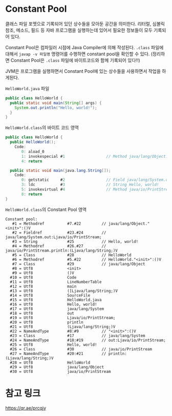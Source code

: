 # Constant Pool
클래스 파일 포멧으로 기록되어 있던 상수들을 모아둔 공간을 의미한다. 리터럴, 심볼릭 참조, 메소드, 필드 등 자바 프로그램을 실행하는데 있어서 필요한 정보들이 모두 기록되어 있다.

Constant Pool은 컴파일러 시점에 Java Compiler에 의해 작성된다. `.class` 파일에 대해서 `javap -v 파일명` 명령어를 수행하면 constant pool을 확인할 수 있다. (정리하면 Constant Pool은 `.class` 파일에 바이트코드와 함께 기록되어 있다!!)

JVM은 프로그램을 실행하면서 Constant Pool에 있는 상수들을 사용하면서 작업을 하게된다.


`HelloWorld.java` 파일
```java
public class HelloWorld {
  public static void main(String[] args) {
    System.out.println("Hello, world!");
  }
}
```

`HelloWorld.class`의 바이트 코드 영역
```java
public class HelloWorld {
  public HelloWorld();
    Code:
       0: aload_0
       1: invokespecial #1                  // Method java/lang/Object."<init>":()V
       4: return

  public static void main(java.lang.String[]);
    Code:
       0: getstatic     #2                  // Field java/lang/System.out:Ljava/io/PrintStream;
       3: ldc           #3                  // String Hello, world!
       5: invokevirtual #4                  // Method java/io/PrintStream.println:(Ljava/lang/String;)V
       8: return
}
```

`HelloWorld.class`의 Constant Pool 영역
```less
Constant pool:
   #1 = Methodref          #7.#22         // java/lang/Object."<init>":()V
   #2 = Fieldref           #23.#24        // java/lang/System.out:Ljava/io/PrintStream;
   #3 = String             #25            // Hello, world!
   #4 = Methodref          #26.#27        // java/io/PrintStream.println:(Ljava/lang/String;)V
   #5 = Class              #28            // HelloWorld
   #6 = Methodref          #5.#22         // HelloWorld."<init>":()V
   #7 = Class              #29            // java/lang/Object
   #8 = Utf8               <init>
   #9 = Utf8               ()V
  #10 = Utf8               Code
  #11 = Utf8               LineNumberTable
  #12 = Utf8               main
  #13 = Utf8               ([Ljava/lang/String;)V
  #14 = Utf8               SourceFile
  #15 = Utf8               HelloWorld.java
  #16 = Utf8               Hello, world!
  #17 = Utf8               java/lang/System
  #18 = Utf8               out
  #19 = Utf8               Ljava/io/PrintStream;
  #20 = Utf8               println
  #21 = Utf8               (Ljava/lang/String;)V
  #22 = NameAndType        #8:#9          // "<init>":()V
  #23 = Class              #17            // java/lang/System
  #24 = NameAndType        #18:#19        // out:Ljava/io/PrintStream;
  #25 = Utf8               Hello, world!
  #26 = Class              #30            // java/io/PrintStream
  #27 = NameAndType        #20:#21        // println:(Ljava/lang/String;)V
  #28 = Utf8               HelloWorld
  #29 = Utf8               java/lang/Object
  #30 = Utf8               java/io/PrintStream
```

# 참고 링크
https://qr.ae/prcqjy
